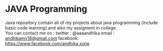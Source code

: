 JAVA Programming
====
Java repository contain all of my projects about java programming (include basic code learning) and also my assigment in college.
<br>You can contact me on :
		twitter : @aaaandhika
		email	: andhikamv18@gmail.com
		facebook: https://www.facebook.com/andhika.xone
